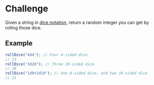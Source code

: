 # Challenge

Given a string in [dice notation](https://en.wikipedia.org/wiki/Dice_notation), return a random integer you can get by rolling those dice.

## Example

```js
rollDice("4d4"); // Four 4-sided dice
// 13
rollDice("3d20"); // Three 20-sided dice
// 28
rollDice("1d8+2d10"); // One 8-sided dice, and two 10-sided dice
// 21
```
